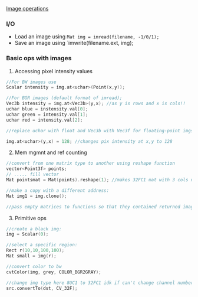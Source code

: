 [Image operations](https://docs.opencv.org/master/d5/d98/tutorial_mat_operations.html)

### I/O
* Load an image using `Mat img = imread(filename, -1/0/1);`
* Save an image using `imwrite(filename.ext, img);

### Basic ops with images
1. Accessing pixel intensity values

```cpp
//For BW images use
Scalar intensity = img.at<uchar>(Point(x,y));

//For BGR images (default format of imread);
Vec3b intensity = img.at<Vec3b>(y,x); //as y is rows and x is cols!!
uchar blue = instensity.val[0];
uchar green = intensity.val[1];
uchar red = intensity.val[2];

//replace uchar with float and Vec3b with Vec3f for floating-point imgs

img.at<uchar>(y,x) = 128; //changes pix intensity at x,y to 128
``` 

2. Mem mgmnt and ref counting

```cpp
//convert from one matrix type to another using reshape function
vector<Point3f> points;
// ..... fill vector
Mat pointsmat = Mat(points).reshape(1); //makes 32FC1 mat with 3 cols not 32FC3 mat with 1 col

//make a copy with a different address:
Mat img1 = img.clone();

//pass empty matrices to functions so that they contained returned images
```

3. Primitive ops

```cpp
//create a black img:
img = Scalar(0);

//select a specific region:
Rect r(10,10,100,100);
Mat small = img(r);

//convert color to bw
cvtColor(img, grey, COLOR_BGR2GRAY);

//change img type here 8UC1 to 32FC1 idk if can't change channel numbers?
src.convertTo(dst, CV_32F);
```
